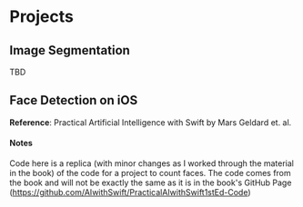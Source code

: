 # Projects

## Image Segmentation

TBD

## Face Detection on iOS
**Reference**: Practical Artificial Intelligence with Swift by Mars Geldard et. al.

#### Notes

Code here is a replica (with minor changes as I worked through the material in the book) of the code for a project to count faces. The code comes from the book and will not be exactly the same as it is in the book's GitHub Page (https://github.com/AIwithSwift/PracticalAIwithSwift1stEd-Code) 

